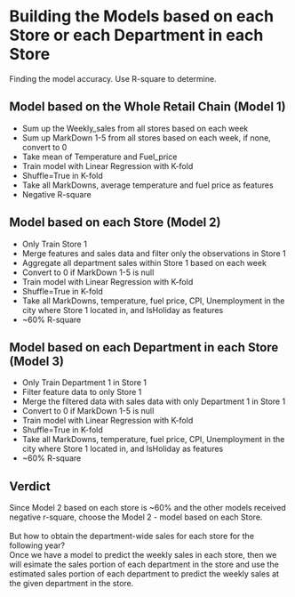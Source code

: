 # Building the Models based on each Store or each Department in each Store
Finding the model accuracy. Use R-square to determine.

## Model based on the Whole Retail Chain (Model 1)
* Sum up the Weekly_sales from all stores based on each week
* Sum up MarkDown 1-5 from all stores based on each week, if none, convert to 0
* Take mean of Temperature and Fuel_price
* Train model with Linear Regression with K-fold
* Shuffle=True in K-fold
* Take all MarkDowns, average temperature and fuel price as features
* Negative R-square

## Model based on each Store (Model 2)
* Only Train Store 1
* Merge features and sales data and filter only the observations in Store 1
* Aggregate all department sales within Store 1 based on each week
* Convert to 0 if MarkDown 1-5 is null
* Train model with Linear Regression with K-fold
* Shuffle=True in K-fold
* Take all MarkDowns, temperature, fuel price, CPI, Unemployment in the city where Store 1 located in, and IsHoliday  as features
* ~60% R-square



## Model based on each Department in each Store (Model 3)
* Only Train Department 1 in Store 1
* Filter feature data to only Store 1
* Merge the filtered data with sales data with only Department 1 in Store 1
* Convert to 0 if MarkDown 1-5 is null
* Train model with Linear Regression with K-fold
* Shuffle=True in K-fold
* Take all MarkDowns, temperature, fuel price, CPI, Unemployment in the city where Store 1 located in, and IsHoliday  as features
* ~60% R-square

## Verdict
Since Model 2 based on each store is ~60% and the other models received negative r-square, choose the Model 2 - model based on each Store.
<br><br>
But how to obtain the department-wide sales for each store for the following year?
<br>
Once we have a model to predict the weekly sales in each store, then we will esimate the sales portion of each department in the store and use the estimated sales portion of each department to predict the weekly sales at the given department in the store.
